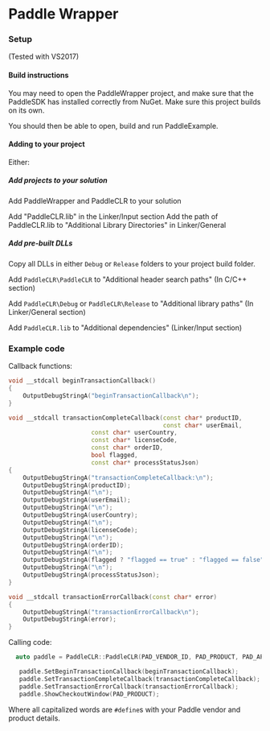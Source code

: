 # Paddle Wrapper



### Setup
(Tested with VS2017)



#### Build instructions

You may need to open the PaddleWrapper project, and make sure that the PaddleSDK has installed correctly from NuGet. 
Make sure this project builds on its own. 

You should then be able to open, build and run PaddleExample. 

#### Adding to your project

Either:

##### Add projects to your solution 

Add PaddleWrapper and PaddleCLR to your solution

Add "PaddleCLR.lib" in the Linker/Input section
Add the path of PaddleCLR.lib to "Additional Library Directories" in Linker/General

##### Add pre-built DLLs

Copy all DLLs in either `Debug` or `Release` folders to your project build folder.

Add `PaddleCLR\PaddleCLR` to "Additional header search paths" (In C/C++ section)

Add `PaddleCLR\Debug` or `PaddleCLR\Release` to "Additional library paths" (In Linker/General section)

Add `PaddleCLR.lib` to "Additional dependencies" (Linker/Input section)

### Example code

Callback functions:

```cpp
void __stdcall beginTransactionCallback()
{
	OutputDebugStringA("beginTransactionCallback\n");
}

void __stdcall transactionCompleteCallback(const char* productID,
                                           const char* userEmail,
					   const char* userCountry,
					   const char* licenseCode,
					   const char* orderID,
					   bool flagged,
					   const char* processStatusJson)
{
	OutputDebugStringA("transactionCompleteCallback:\n");
	OutputDebugStringA(productID);
	OutputDebugStringA("\n");
	OutputDebugStringA(userEmail);
	OutputDebugStringA("\n");
	OutputDebugStringA(userCountry);
	OutputDebugStringA("\n");
	OutputDebugStringA(licenseCode);
	OutputDebugStringA("\n");
	OutputDebugStringA(orderID);
	OutputDebugStringA("\n");
	OutputDebugStringA(flagged ? "flagged == true" : "flagged == false");
	OutputDebugStringA("\n");
	OutputDebugStringA(processStatusJson);
}

void __stdcall transactionErrorCallback(const char* error)
{
	OutputDebugStringA("transactionErrorCallback\n");
	OutputDebugStringA(error);
}
```

Calling code:

```cpp
  auto paddle = PaddleCLR::PaddleCLR(PAD_VENDOR_ID, PAD_PRODUCT, PAD_API_KEY, PAD_PRODUCT_NAME, PAD_VENDOR_NAME);

   paddle.SetBeginTransactionCallback(beginTransactionCallback);
   paddle.SetTransactionCompleteCallback(transactionCompleteCallback);
   paddle.SetTransactionErrorCallback(transactionErrorCallback);
   paddle.ShowCheckoutWindow(PAD_PRODUCT);

```

Where all capitalized words are `#define`s with your Paddle vendor and product details. 

